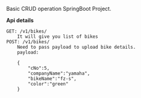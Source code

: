 Basic CRUD operation SpringBoot Project.

**Api details**

    GET: /v1/bikes/
        It will give you list of bikes
    POST: /v1/bikes/
        Need to pass payload to upload bike details.
        payload:
            
        {
            "cNo":5,
            "companyName":"yamaha",
            "bikeName":"fz-s",
            "color":"green"
        }